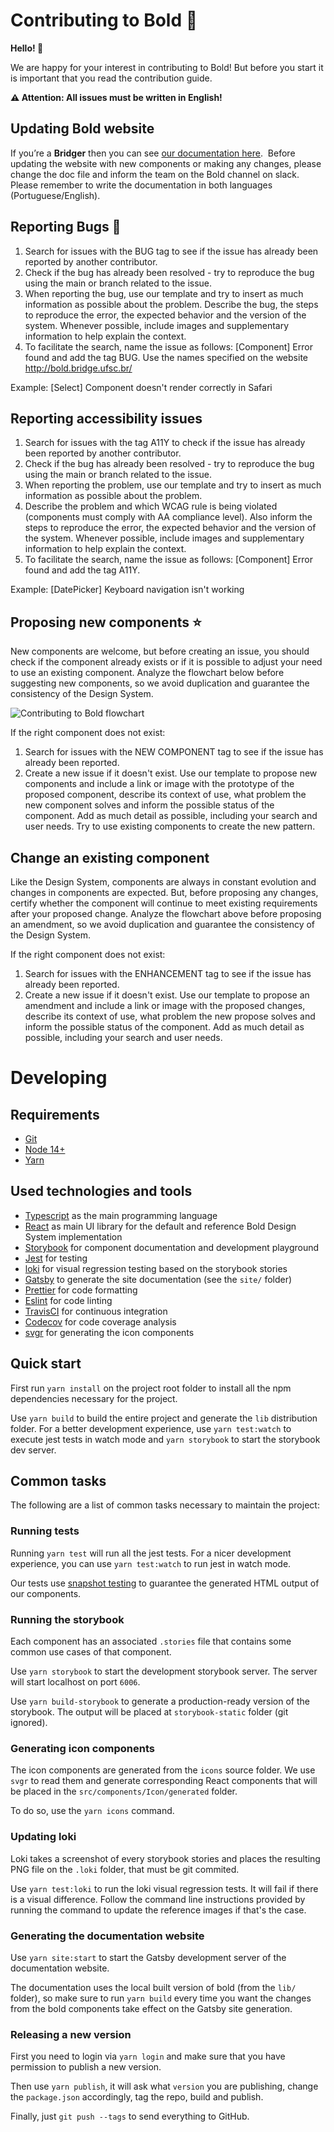 # Contributing to Bold 🌈

**Hello! 👋**

We are happy for your interest in contributing to Bold! But before you start it is important that you read the contribution guide.

**⚠️ Attention: All issues must be written in English!**

## Updating Bold website

If you’re a **Bridger** then you can see [our documentation here](https://docs.google.com/document/d/1z3MCUUL9TdCFscZbWOhUUvSxNDWD16dAe5R5pwI1lGI/edit#). 
Before updating the website with new components or making any changes, please change the doc file and inform the team on the Bold channel on slack.
Please remember to write the documentation in both languages (Portuguese/English).

## Reporting Bugs 🐛

1. Search for issues with the BUG tag to see if the issue has already been reported by another contributor.
1. Check if the bug has already been resolved - try to reproduce the bug using the main or branch related to the issue.
1. When reporting the bug, use our template and try to insert as much information as possible about the problem. Describe the bug, the steps to reproduce the error, the expected behavior and the version of the system. Whenever possible, include images and supplementary information to help explain the context.
1. To facilitate the search, name the issue as follows: [Component] Error found and add the tag BUG. Use the names specified on the website http://bold.bridge.ufsc.br/

Example: [Select] Component doesn't render correctly in Safari

## Reporting accessibility issues

1. Search for issues with the tag A11Y to check if the issue has already been reported by another contributor.
1. Check if the bug has already been resolved - try to reproduce the bug using the main or branch related to the issue.
1. When reporting the problem, use our template and try to insert as much information as possible about the problem.
1. Describe the problem and which WCAG rule is being violated (components must comply with AA compliance level). Also inform the steps to reproduce the error, the expected behavior and the version of the system. Whenever possible, include images and supplementary information to help explain the context.
1. To facilitate the search, name the issue as follows: [Component] Error found and add the tag A11Y.

Example: [DatePicker] Keyboard navigation isn't working

## Proposing new components ⭐️

New components are welcome, but before creating an issue, you should check if the component already exists or if it is possible to adjust your need to use an existing component. Analyze the flowchart below before suggesting new components, so we avoid duplication and guarantee the consistency of the Design System.

![Contributing to Bold flowchart](https://i.imgur.com/ziuCTtN.png)

If the right component does not exist:

1. Search for issues with the NEW COMPONENT tag to see if the issue has already been reported.
2. Create a new issue if it doesn't exist. Use our template to propose new components and include a link or image with the prototype of the proposed component, describe its context of use, what problem the new component solves and inform the possible status of the component. Add as much detail as possible, including your search and user needs. Try to use existing components to create the new pattern.

## Change an existing component

Like the Design System, components are always in constant evolution and changes in components are expected.
But, before proposing any changes, certify whether the component will continue to meet existing requirements after your proposed change.
Analyze the flowchart above before proposing an amendment, so we avoid duplication and guarantee the consistency of the Design System.

If the right component does not exist:

1. Search for issues with the ENHANCEMENT tag to see if the issue has already been reported.
2. Create a new issue if it doesn't exist. Use our template to propose an amendment and include a link or image with the proposed changes, describe its context of use, what problem the new propose solves and inform the possible status of the component. Add as much detail as possible, including your search and user needs.

# Developing

## Requirements

- [Git](https://git-scm.com/)
- [Node 14+](https://nodejs.org/)
- [Yarn](https://yarnpkg.com/)

## Used technologies and tools

- [Typescript](https://www.typescriptlang.org/) as the main programming language
- [React](https://reactjs.org/) as main UI library for the default and reference Bold Design System implementation
- [Storybook](https://storybook.js.org/) for component documentation and development playground
- [Jest](https://jestjs.io/) for testing
- [loki](https://loki.js.org/) for visual regression testing based on the storybook stories
- [Gatsby](https://www.gatsbyjs.org/) to generate the site documentation (see the `site/` folder)
- [Prettier](https://prettier.io/) for code formatting
- [Eslint](https://eslint.org/) for code linting
- [TravisCI](https://travis-ci.org/laboratoriobridge/bold) for continuous integration
- [Codecov](https://codecov.io/gh/laboratoriobridge/bold) for code coverage analysis
- [svgr](https://github.com/gregberge/svgr) for generating the icon components

## Quick start

First run `yarn install` on the project root folder to install all the npm dependencies necessary for the project.

Use `yarn build` to build the entire project and generate the `lib` distribution folder. For a better development experience, use `yarn test:watch` to execute jest tests in watch mode and `yarn storybook` to start the storybook dev server.

## Common tasks

The following are a list of common tasks necessary to maintain the project:

### Running tests

Running `yarn test` will run all the jest tests. For a nicer development experience, you can use `yarn test:watch` to run jest in watch mode.

Our tests use [snapshot testing](https://jestjs.io/docs/en/snapshot-testing) to guarantee the generated HTML output of our components.

### Running the storybook

Each component has an associated `.stories` file that contains some common use cases of that component.

Use `yarn storybook` to start the development storybook server. The server will start localhost on port `6006`.

Use `yarn build-storybook` to generate a production-ready version of the storybook. The output will be placed at `storybook-static` folder (git ignored).

### Generating icon components

The icon components are generated from the `icons` source folder. We use `svgr` to read them and generate corresponding React components that will be placed in the `src/components/Icon/generated` folder.

To do so, use the `yarn icons` command.

### Updating loki

Loki takes a screenshot of every storybook stories and places the resulting PNG file on the `.loki` folder, that must be git commited.

Use `yarn test:loki` to run the loki visual regression tests. It will fail if there is a visual difference. Follow the command line instructions provided by running the command to update the reference images if that's the case.

### Generating the documentation website

Use `yarn site:start` to start the Gatsby development server of the documentation website.

The documentation uses the local built version of bold (from the `lib/` folder), so make sure to run `yarn build` every time you want the changes from the bold components take effect on the Gatsby site generation.

### Releasing a new version

First you need to login via `yarn login` and make sure that you have permission to publish a new version.

Then use `yarn publish`, it will ask what `version` you are publishing, change the `package.json` accordingly, tag the repo, build and publish.

Finally, just `git push --tags` to send everything to GitHub.
